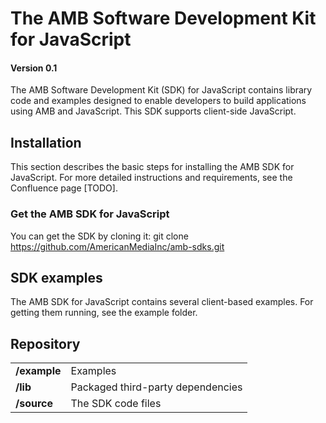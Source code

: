 # The AMB Software Development Kit for JavaScript

#### Version 0.1

The AMB Software Development Kit (SDK) for JavaScript contains library code and examples designed to enable developers to build applications using AMB and JavaScript.
This SDK supports client-side JavaScript.

## Installation

This section describes the basic steps for installing the AMB SDK for JavaScript.
For more detailed instructions and requirements, see the Confluence page [TODO].

### Get the AMB SDK for JavaScript

You can get the SDK by cloning it: git clone https://github.com/AmericanMediaInc/amb-sdks.git

## SDK examples

The AMB SDK for JavaScript contains several client-based examples.
For getting them running, see the example folder.

## Repository

<table>

<tr>
<td><b>/example</b></td>
<td>Examples</td>
</tr>

<tr>
<td><b>/lib</b></td>
<td>Packaged third-party dependencies</td>
</tr>

<tr>
<td><b>/source</b></td>
<td>The SDK code files</td>
</tr>

</table>